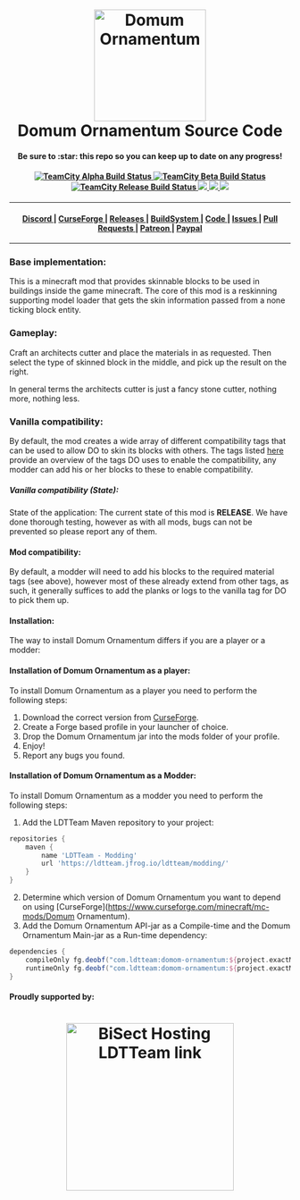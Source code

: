 <h1 align="center">
  <a name="logo" href="https://github.com/ldtteam/Domum-Ornamentum"><img src="https://github.com/ldtteam/Domum-Ornamentum/raw/version/latest/logo.png" alt="Domum Ornamentum" width="200"></a>
  <br>
  Domum Ornamentum Source Code
</h1>
<h4 align="center">Be sure to :star: this repo so you can keep up to date on any progress!</h4>
<div align="center">
  <h4>
    <a href="https://buildsystem.ldtteam.com/buildConfiguration/LetSDevTogether_Domum-Ornamentum_Alpha_Release?branch=&mode=builds">
        <img alt="TeamCity Alpha Build Status" src="https://img.shields.io/teamcity/build/e/LetSDevTogether_Domum-Ornamentum_Alpha_Release?label=Alpha&logo=Alpha%20build&server=https%3A%2F%2Fbuildsystem.ldtteam.com&style=plasticr">
    </a>
    <a href="https://buildsystem.ldtteam.com/buildConfiguration/LetSDevTogether_Domum-Ornamentum_Beta_Release?branch=&mode=builds">
        <img alt="TeamCity Beta Build Status" src="https://img.shields.io/teamcity/build/e/LetSDevTogether_Domum-Ornamentum_Beta_Release?label=Beta&logo=Beta%20build&server=https%3A%2F%2Fbuildsystem.ldtteam.com&style=plasticr">
    </a>
    <a href="https://buildsystem.ldtteam.com/buildConfiguration/LetSDevTogether_Domum-Ornamentum_Release_Release?branch=&mode=builds">
        <img alt="TeamCity Release Build Status" src="https://img.shields.io/teamcity/build/e/LetSDevTogether_Domum-Ornamentum_Release_Release?label=Release&logo=Release%20build&server=https%3A%2F%2Fbuildsystem.ldtteam.com&style=plasticr">
    </a>
    <a href="https://github.com/ldtteam/Domum-Ornamentum/stargazers">
        <img src="https://img.shields.io/github/stars/ldtteam/Domum-Ornamentum.svg?style=plasticr"/>
    </a>
    <a href="https://github.com/ldtteam/Domum-Ornamentum/commits/master">
        <img src="https://img.shields.io/github/last-commit/ldtteam/Domum-Ornamentum.svg?style=plasticr"/>
    </a>
    <a href="https://github.com/ldtteam/Domum-Ornamentum/commits/master">
        <img src="https://img.shields.io/github/commit-activity/m/ldtteam/Domum-Ornamentum.svg?style=plasticr"/>
    </a>
  </h4>
</div>
<hr />
<div align="center"><a name="menu"></a>
  <h4>
    <a href="https://discord.gg/C63JEm3aQt">
      Discord
    </a>
    <span> | </span>
    <a href="https://www.curseforge.com/minecraft/mc-mods/Domum-Ornamentum">
      CurseForge
    </a>
    <span> | </span>
    <a href="https://www.curseforge.com/minecraft/mc-mods/Domum-Ornamentum/files">
      Releases
    </a>
    <span> | </span>
    <a href="https://buildsystem.ldtteam.com/project/LetSDevTogether_Domum-Ornamentum?branch=&mode=builds">
      BuildSystem
    </a>
    <span> | </span>
    <a href="https://github.com/ldtteam/Domum-Ornamentum/">
      Code
    </a>
    <span> | </span>
    <a href="https://github.com/ldtteam/Domum-Ornamentum/issues">
      Issues
    </a>
    <span> | </span>
    <a href="https://github.com/ldtteam/Domum-Ornamentum/pulls">
      Pull Requests
    </a>
    <span> | </span>
    <a href="https://www.patreon.com/Minecolonies">
      Patreon
    </a>
    <span> | </span>
    <a href="https://www.paypal.com/cgi-bin/webscr?return=https://www.curseforge.com/projects/449945&cn=Add+special+instructions+to+the+addon+author()&business=paypal%40ldtteam.com&bn=PP-DonationsBF:btn_donateCC_LG.gif:NonHosted&cancel_return=https://www.curseforge.com/projects/449945&lc=US&item_name=Domum-Ornamentum+(from+GitHub.com)&cmd=_donations&rm=1&no_shipping=1&currency_code=USD">
      Paypal
    </a>
  </h4>
</div>
<hr />

### <a name="BaseImplementation"></a>Base implementation:
This is a minecraft mod that provides skinnable blocks to be used in buildings inside the game minecraft.
The core of this mod is a reskinning supporting model loader that gets the skin information passed from a none ticking block entity.

### <a name="Gameplay"></a>Gameplay:
Craft an architects cutter and place the materials in as requested.
Then select the type of skinned block in the middle, and pick up the result on the right.

In general terms the architects cutter is just a fancy stone cutter, nothing more, nothing less.
### <a name="VanillaCompatibility"></a>Vanilla compatibility:
By default, the mod creates a wide array of different compatibility tags that can be used to allow DO to skin its blocks with others.
The tags listed [here](https://github.com/ldtteam/Domum-Ornamentum/tree/version/latest/src/datagen/generated/domum_ornamentum/data/domum_ornamentum/tags/blocks) provide an overview of the tags DO uses to 
enable the compatibility, any modder can add his or her blocks to these to enable compatibility.

##### <a name="VanillaCompatibilityState"></a>Vanilla compatibility (State):
State of the application:
The current state of this mod is **RELEASE**.
We have done thorough testing, however as with all mods, bugs can not be prevented so please report any of them. 

#### <a name="ModCompatibility"></a>Mod compatibility:
By default, a modder will need to add his blocks to the required material tags (see above), however most of these already extend from other tags, as such, it generally suffices to add
the planks or logs to the vanilla tag for DO to pick them up.

#### <a name="Installation"></a>Installation:
The way to install Domum Ornamentum differs if you are a player or a modder:
#### <a name="InstallationPlayer"></a>Installation of Domum Ornamentum as a player:
To install Domum Ornamentum as a player you need to perform the following steps:
1) Download the correct version from [CurseForge](https://www.curseforge.com/minecraft/mc-mods/Domum-Ornamentum).
2) Create a Forge based profile in your launcher of choice.
3) Drop the Domum Ornamentum jar into the mods folder of your profile.
4) Enjoy!
5) Report any bugs you found.

#### <a name="InstallationModder"></a>Installation of Domum Ornamentum as a Modder:
To install Domum Ornamentum as a modder you need to perform the following steps:
1) Add the LDTTeam Maven repository to your project:
```groovy
repositories {
    maven {
        name 'LDTTeam - Modding'
        url 'https://ldtteam.jfrog.io/ldtteam/modding/'
    }
}
```
2) Determine which version of Domum Ornamentum you want to depend on using [CurseForge](https://www.curseforge.com/minecraft/mc-mods/Domum Ornamentum).
3) Add the Domum Ornamentum API-jar as a Compile-time and the Domum Ornamentum Main-jar as a Run-time dependency:
```groovy
dependencies {
    compileOnly fg.deobf("com.ldtteam:domom-ornamentum:${project.exactMinecraftVersion}-${project.DomumOrnamentumVersion}:api")
    runtimeOnly fg.deobf("com.ldtteam:domom-ornamentum:${project.exactMinecraftVersion}-${project.DomumOrnamentumVersion}:universal")
}
```

#### <a name="SupportedBy"></a>Proudly supported by:
<h1 align="center">
  <a name="logo" href="https://bisecthosting.com/ldtteam"><img src="https://media.discordapp.net/attachments/697517732219846766/727581811151995071/MinecoloniesLogo2Final.png" alt="BiSect Hosting LDTTeam link" width="300"></a>
</h1>